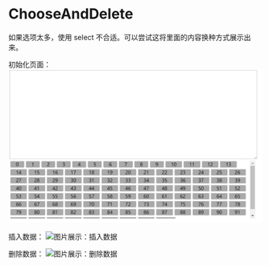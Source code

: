 # ChooseAndDelete
如果选项太多，使用 select 不合适。可以尝试这将里面的内容换种方式展示出来。

初始化页面：
![图片展示：初始化](https://github.com/ITzhaowen/ChooseAndDelete/blob/master/showImg/index.png)

插入数据：
![图片展示：插入数据](https://github.com/ITzhaowen/ChooseAndDelete/tree/master/showImg/insert.png)

删除数据：
![图片展示：删除数据](https://github.com/ITzhaowen/ChooseAndDelete/tree/master/showImg/delete.png)

